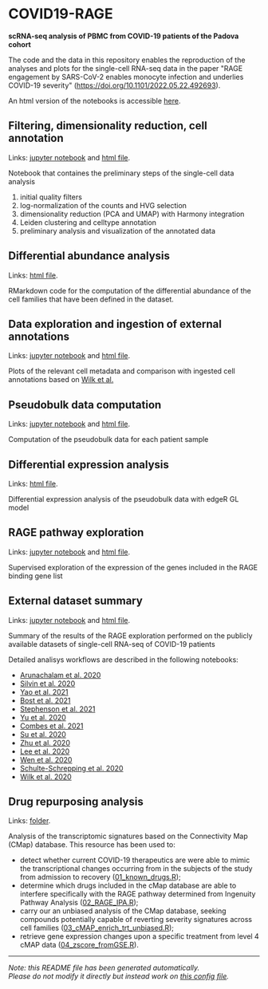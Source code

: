 
# COVID19-RAGE

**scRNA-seq analysis of PBMC from COVID-19 patients of the Padova cohort**

The code and the data in this repository enables the reproduction of the analyses and plots for 
the single-cell RNA-seq data in the paper "RAGE engagement by SARS-CoV-2 enables monocyte infection and
underlies COVID-19 severity" (https://doi.org/10.1101/2022.05.22.492693).


An html version of the notebooks is accessible [here](https://GiuseppeTestaLab.github.io/covid19-RAGE/).




## Filtering, dimensionality reduction, cell annotation

Links: [jupyter notebook](01_gex_filtering_annotation.ipynb) and [html file](https://GiuseppeTestaLab.github.io/covid19-RAGE/01_gex_filtering_annotation.html).

Notebook that containes the preliminary steps of the single-cell data analysis

1) initial quality filters 
2) log-normalization of the counts and HVG selection
3) dimensionality reduction (PCA and UMAP) with Harmony integration 
4) Leiden clustering and celltype annotation
5) preliminary analysis and visualization of the annotated data




## Differential abundance analysis

Links: [html file](https://GiuseppeTestaLab.github.io/covid19-RAGE/02_abundance_analysis_cell_families.html).

RMarkdown code for the computation of the differential abundance of the
cell families that have been defined in the dataset.




## Data exploration and ingestion of external annotations

Links: [jupyter notebook](03_dataset_exploration_and_ingestion.ipynb) and [html file](https://GiuseppeTestaLab.github.io/covid19-RAGE/03_dataset_exploration_and_ingestion.html).

Plots of the relevant cell metadata and
comparison with ingested cell annotations based on
[Wilk et al.](https://www.nature.com/articles/s41591-020-0944-y)




## Pseudobulk data computation

Links: [jupyter notebook](04_pseudobulk.ipynb) and [html file](https://GiuseppeTestaLab.github.io/covid19-RAGE/04_pseudobulk.html).

Computation of the pseudobulk data for each patient sample




## Differential expression analysis

Links: [html file](https://GiuseppeTestaLab.github.io/covid19-RAGE/05_edgeR_DE.html).

Differential expression analysis of the pseudobulk data
with edgeR GL model




## RAGE pathway exploration

Links: [jupyter notebook](06_RAGE_pathway_exploration.ipynb) and [html file](https://GiuseppeTestaLab.github.io/covid19-RAGE/06_RAGE_pathway_exploration.html).

Supervised exploration of the expression of the 
genes included in the RAGE binding gene list




## External dataset summary

Links: [jupyter notebook](07_external_dataset_summary.ipynb) and [html file](https://GiuseppeTestaLab.github.io/covid19-RAGE/07_external_dataset_summary.html).

Summary of the results of the RAGE exploration
performed on the publicly available datasets of 
single-cell RNA-seq of COVID-19 patients

Detailed analisys workflows are described in the following notebooks:

- [Arunachalam et al. 2020](https://giuseppetestalab.github.io/covid19-RAGE/08_arunachalam_2020_processed.html)
- [Silvin et al. 2020](https://giuseppetestalab.github.io/covid19-RAGE/08_silvin_2020_processed.html)
- [Yao et al. 2021](https://giuseppetestalab.github.io/covid19-RAGE/08_yao_2021_processed.html)
- [Bost et al. 2021](https://giuseppetestalab.github.io/covid19-RAGE/08_bost_2021_processed.html)
- [Stephenson et al. 2021](https://giuseppetestalab.github.io/covid19-RAGE/08_stephenson_2021_processed.html)
- [Yu et al. 2020](https://giuseppetestalab.github.io/covid19-RAGE/08_yu_2020_processed.html)
- [Combes et al. 2021](https://giuseppetestalab.github.io/covid19-RAGE/08_combes_2021_processed.html)
- [Su et al. 2020](https://giuseppetestalab.github.io/covid19-RAGE/08_su_2020_processed.html)
- [Zhu et al. 2020](https://giuseppetestalab.github.io/covid19-RAGE/08_zhu_2020_processed.html)
- [Lee et al. 2020](https://giuseppetestalab.github.io/covid19-RAGE/08_lee_2020_processed.html)
- [Wen et al. 2020](https://giuseppetestalab.github.io/covid19-RAGE/08_wen_2020_processed.html)
- [Schulte-Schrepping et al. 2020](https://giuseppetestalab.github.io/covid19-RAGE/08_schulte-schrepping_2020_processed.html)
- [Wilk et al. 2020](https://giuseppetestalab.github.io/covid19-RAGE/08_wilk_2020_processed.html)



## Drug repurposing analysis

Links: [folder](https://github.com/GiuseppeTestaLab/covid19-RAGE/tree/main/10_drug_repurposing_analysis).

Analysis of the transcriptomic signatures based on the Connectivity Map (CMap) database.
This resource has been used to:

- detect whether current COVID-19 therapeutics are were able to mimic 
  the transcriptional changes occurring from in the subjects of 
  the study from admission to recovery ([01_known_drugs.R](https://github.com/GiuseppeTestaLab/covid19-RAGE/blob/main/10_drug_repurposing_analysis/01_known_drugs.R));
- determine which drugs included in the cMap database are able to 
  interfere specifically with the RAGE pathway determined from 
  Ingenuity Pathway Analysis ([02_RAGE_IPA.R](https://github.com/GiuseppeTestaLab/covid19-RAGE/blob/main/10_drug_repurposing_analysis/02_RAGE_IPA.R));
- carry our an unbiased analysis of the CMap database, seeking compounds 
  potentially capable of reverting severity signatures 
  across cell families ([03_cMAP_enrich_trt_unbiased.R](https://github.com/GiuseppeTestaLab/covid19-RAGE/blob/main/10_drug_repurposing_analysis/03_cMAP_enrich_trt_unbiased.R));
- retrieve gene expression changes upon a specific treatment 
  from level 4 cMAP data ([04_zscore_fromGSE.R](https://github.com/GiuseppeTestaLab/covid19-RAGE/blob/main/10_drug_repurposing_analysis/04_zscore_fromGSE.R)).


---
*Note: this README file has been generated automatically.* <br>
*Please do not modify it directly but instead work on [this config file](resources/config.yaml).*


